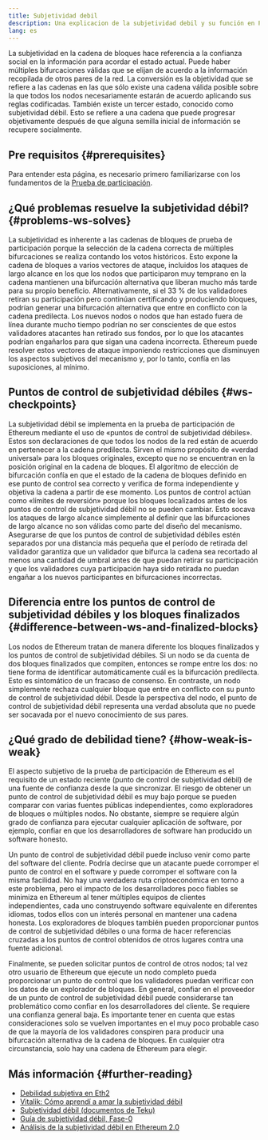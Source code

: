 ```yaml
---
title: Subjetividad debil
description: Una explicacion de la subjetividad debil y su función en PoS Ethereum.
lang: es
---
```


La subjetividad en la cadena de bloques hace referencia a la confianza social en la información para acordar el estado actual. Puede haber múltiples bifurcaciones válidas que se elijan de acuerdo a la información recopilada de otros pares de la red. La conversión es la objetividad que se refiere a las cadenas en las que sólo existe una cadena válida posible sobre la que todos los nodos necesariamente estarán de acuerdo aplicando sus reglas codificadas. También existe un tercer estado, conocido como subjetividad débil. Esto se refiere a una cadena que puede progresar objetivamente después de que alguna semilla inicial de información se recupere socialmente.

## Pre requisitos {#prerequisites}

Para entender esta página, es necesario primero familiarizarse con los fundamentos de la [Prueba de participación](/developers/docs/consensus-mechanisms/pos/).

## ¿Qué problemas resuelve la subjetividad débil? {#problems-ws-solves}

La subjetividad es inherente a las cadenas de bloques de prueba de participación porque la selección de la cadena correcta de múltiples bifurcaciones se realiza contando los votos históricos. Esto expone la cadena de bloques a varios vectores de ataque, incluidos los ataques de largo alcance en los que los nodos que participaron muy temprano en la cadena mantienen una bifurcación alternativa que liberan mucho más tarde para su propio beneficio. Alternativamente, si el 33 % de los validadores retiran su participación pero continúan certificando y produciendo bloques, podrían generar una bifurcación alternativa que entre en conflicto con la cadena predilecta. Los nuevos nodos o nodos que han estado fuera de línea durante mucho tiempo podrían no ser conscientes de que estos validadores atacantes han retirado sus fondos, por lo que los atacantes podrían engañarlos para que sigan una cadena incorrecta. Ethereum puede resolver estos vectores de ataque imponiendo restricciones que disminuyen los aspectos subjetivos del mecanismo y, por lo tanto, confía en las suposiciones, al mínimo.

## Puntos de control de subjetividad débiles {#ws-checkpoints}

La subjetividad débil se implementa en la prueba de participación de Ethereum mediante el uso de «puntos de control de subjetividad débiles». Estos son declaraciones de que todos los nodos de la red están de acuerdo en pertenecer a la cadena predilecta. Sirven el mismo propósito de «verdad universal» para los bloques originales, excepto que no se encuentran en la posición original en la cadena de bloques. El algoritmo de elección de bifurcación confía en que el estado de la cadena de bloques definido en ese punto de control sea correcto y verifica de forma independiente y objetiva la cadena a partir de ese momento. Los puntos de control actúan como «límites de reversión» porque los bloques localizados antes de los puntos de control de subjetividad débil no se pueden cambiar. Esto socava los ataques de largo alcance simplemente al definir que las bifurcaciones de largo alcance no son válidas como parte del diseño del mecanismo. Asegurarse de que los puntos de control de subjetividad débiles estén separados por una distancia más pequeña que el período de retirada del validador garantiza que un validador que bifurca la cadena sea recortado al menos una cantidad de umbral antes de que puedan retirar su participación y que los validadores cuya participación haya sido retirada no puedan engañar a los nuevos participantes en bifurcaciones incorrectas.

## Diferencia entre los puntos de control de subjetividad débiles y los bloques finalizados {#difference-between-ws-and-finalized-blocks}

Los nodos de Ethereum tratan de manera diferente los bloques finalizados y los puntos de control de subjetividad débiles. Si un nodo se da cuenta de dos bloques finalizados que compiten, entonces se rompe entre los dos: no tiene forma de identificar automáticamente cuál es la bifurcación predilecta. Esto es sintomático de un fracaso de consenso. En contraste, un nodo simplemente rechaza cualquier bloque que entre en conflicto con su punto de control de subjetividad débil. Desde la perspectiva del nodo, el punto de control de subjetividad débil representa una verdad absoluta que no puede ser socavada por el nuevo conocimiento de sus pares.

## ¿Qué grado de debilidad tiene? {#how-weak-is-weak}

El aspecto subjetivo de la prueba de participación de Ethereum es el requisito de un estado reciente (punto de control de subjetividad débil) de una fuente de confianza desde la que sincronizar. El riesgo de obtener un punto de control de subjetividad débil es muy bajo porque se pueden comparar con varias fuentes públicas independientes, como exploradores de bloques o múltiples nodos. No obstante, siempre se requiere algún grado de confianza para ejecutar cualquier aplicación de software, por ejemplo, confiar en que los desarrolladores de software han producido un software honesto.

Un punto de control de subjetividad débil puede incluso venir como parte del software del cliente. Podría decirse que un atacante puede corromper el punto de control en el software y puede corromper el software con la misma facilidad. No hay una verdadera ruta criptoeconómica en torno a este problema, pero el impacto de los desarrolladores poco fiables se minimiza en Ethereum al tener múltiples equipos de clientes independientes, cada uno construyendo software equivalente en diferentes idiomas, todos ellos con un interés personal en mantener una cadena honesta. Los exploradores de bloques también pueden proporcionar puntos de control de subjetividad débiles o una forma de hacer referencias cruzadas a los puntos de control obtenidos de otros lugares contra una fuente adicional.

Finalmente, se pueden solicitar puntos de control de otros nodos; tal vez otro usuario de Ethereum que ejecute un nodo completo pueda proporcionar un punto de control que los validadores puedan verificar con los datos de un explorador de bloques. En general, confiar en el proveedor de un punto de control de subjetividad débil puede considerarse tan problemático como confiar en los desarrolladores del cliente. Se requiere una confianza general baja. Es importante tener en cuenta que estas consideraciones solo se vuelven importantes en el muy poco probable caso de que la mayoría de los validadores conspiren para producir una bifurcación alternativa de la cadena de bloques. En cualquier otra circunstancia, solo hay una cadena de Ethereum para elegir.

## Más información {#further-reading}

- [Debilidad subjetiva en Eth2](https://notes.ethereum.org/@adiasg/weak-subjectvity-eth2)
- [Vitalik: Cómo aprendí a amar la subjetividad débil](https://blog.ethereum.org/2014/11/25/proof-stake-learned-love-weak-subjectivity/)
- [Subjetividad débil (documentos de Teku)](https://docs.teku.consensys.io/concepts/weak-subjectivity)
- [Guía de subjetividad débil, Fase-0](https://github.com/ethereum/consensus-specs/blob/dev/specs/phase0/weak-subjectivity.md)
- [Análisis de la subjetividad débil en Ethereum 2.0](https://github.com/runtimeverification/beacon-chain-verification/blob/master/weak-subjectivity/weak-subjectivity-analysis.pdf)
